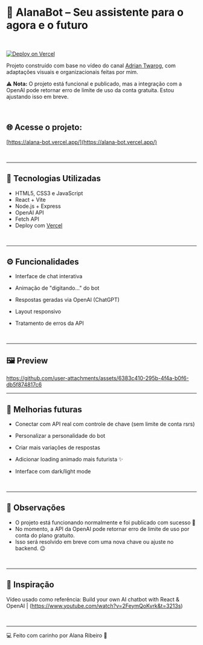 # 🤖 AlanaBot – Seu assistente para o agora e o futuro

</br>

[![Deploy on Vercel](https://img.shields.io/badge/Deployed%20on-Vercel-000?style=for-the-badge&logo=vercel)](https://alana-bot.vercel.app/)

Projeto construído com base no vídeo do canal [Adrian Twarog](https://www.youtube.com/watch?v=2FeymQoKvrk&t=3213s), com adaptações visuais e organizacionais feitas por mim.

⚠️ **Nota:** O projeto está funcional e publicado, mas a integração com a OpenAI pode retornar erro de limite de uso da conta gratuita. Estou ajustando isso em breve.  


</br>

## 🌐 Acesse o projeto:
[https://alana-bot.vercel.app/](https://alana-bot.vercel.app/)

</br>

---

## 🚀 Tecnologias Utilizadas

- HTML5, CSS3 e JavaScript
- React + Vite
- Node.js + Express
- OpenAI API
- Fetch API
- Deploy com [Vercel](https://vercel.com/)

</br>

---

## ⚙️ Funcionalidades

- Interface de chat interativa
- Animação de "digitando..." do bot
- Respostas geradas via OpenAI (ChatGPT)
- Layout responsivo
- Tratamento de erros da API

  </br>

---

## 🖼️ Preview

https://github.com/user-attachments/assets/6383c410-295b-4f4a-b0f6-db5f874817c6

---

## 🔮 Melhorias futuras
- Conectar com API real com controle de chave (sem limite de conta rsrs)

- Personalizar a personalidade do bot

- Criar mais variações de respostas

- Adicionar loading animado mais futurista ✨

- Interface com dark/light mode

 </br>

 ---

 ## 📌 Observações

- O projeto está funcionando normalmente e foi publicado com sucesso 🚀
- No momento, a API da OpenAI pode retornar erro de limite de uso por conta do plano gratuito.
- Isso será resolvido em breve com uma nova chave ou ajuste no backend. 😉

</br>
 
 ----

## 🎥 Inspiração
Vídeo usado como referência:
Build your own AI chatbot with React & OpenAI | (https://www.youtube.com/watch?v=2FeymQoKvrk&t=3213s)

</br>

---
💻 Feito com carinho por Alana Ribeiro 💜
